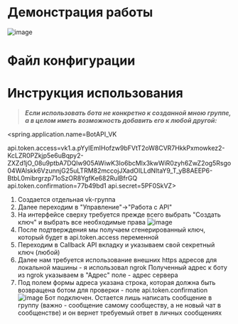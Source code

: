 # Демонстрация работы
![image](https://github.com/JustNaimoR/JustAI_BotAPI-VK/assets/68927773/34b3b3dd-781b-4179-ac04-1a40a6c83eb9)

# Файл конфигурации

# Инструкция использования
> ***Если использовать бота не конкретно к созданной мною группе, а в целом иметь возможность добавить его к любой другой:***

<spring.application.name=BotAPI_VK

api.token.access=vk1.a.pYyIEmIHofzw9bFVtT2oW8CVR7HkkPxmowkez2-KcLZR0PZkjp5e6uBqpy2-ZXZd1jO_08u9ptbA7DQlw905AWiwK3Io6bcMlx3kwWiR0zyh6ZwZ2og5Rsgo04WAlskk6VzunnjG25uLTRM82mccojJXadOILLdNltaY9_T_yB8AEEP6-BtbL0mibrgrzp71oSzOR8YgfKe682RulBfrGQ
api.token.confirmation=77b49bd1
api.secret=5PF0SkVZ>
1. Создается отдельная vk-группа
2. Далее переходим в "Управление"->"Работа с API"
3. На интерфейсе сверху требуется прежде всего выбрать "Создать ключ" и выбрать все необходимые права
  ![image](https://github.com/JustNaimoR/JustAI_BotAPI-VK/assets/68927773/d9371686-1ee9-45d8-9940-77067d233d3c)
4. После подтверждения мы получаем сгенерированный ключ, который будет в api.token.access переменной
5. Переходим в Callback API вкладку и указываем свой секретный ключ (любой)
6. Далее нам требуется использование внешних https адресов для локальной машины - я использовал ngrok
   Полученный адрес к боту из ngrok указываем в "Адрес" поле - адрес сервера
7. Под полем формы адреса указана строка, которая должна быть возвращена ботом для проверки - поле api.token.confirmation
 ![image](https://github.com/JustNaimoR/JustAI_BotAPI-VK/assets/68927773/54bd253c-267f-4087-8e55-e21996336ddd)
Бот подключен. Остается лишь написать сообщение в группу (важно - сообщение самому сообществу, а не новый чат в сообщенстве) и он вернет требуемый ответ в личных сообщениях
